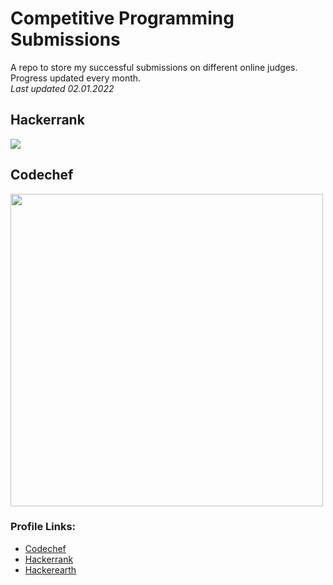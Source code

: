 # Competitive Programming Submissions
A repo to store my successful submissions on different online judges. Progress updated every month.<br>
<i>Last updated 02.01.2022</i>

## Hackerrank
<img src="https://i.ibb.co/fDTYGBn/Screenshot-2022-01-02-at-10-07-27-AM.png">

## Codechef
<img src="https://i.ibb.co/XZyGCBg/Screenshot-2022-01-02-at-10-09-41-AM.png" height="500">

### Profile Links:
- [Codechef](https://www.codechef.com/users/nagarajpandith)
- [Hackerrank](https://www.hackerrank.com/brocoder102)
- [Hackerearth](https://www.hackerearth.com/@brocoder102)
